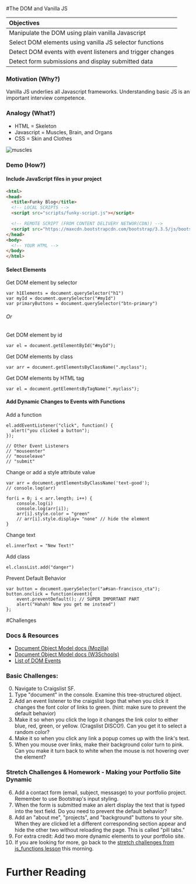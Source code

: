 #The DOM and Vanilla JS

| Objectives |
| :--- |
| Manipulate the DOM using plain vanilla Javascript |
| Select DOM elements using vanilla JS selector functions |
| Detect DOM events with event listeners and trigger changes |
| Detect form submissions and display submitted data |

### Motivation (Why?)

Vanilla JS underlies all Javascript frameworks. Understanding basic JS is an important interview competence.

### Analogy (What?)

* HTML = Skeleton
* Javascript = Muscles, Brain, and Organs
* CSS = Skin and Clothes

![muscles](http://www.anselm.edu/homepage/jpitocch/genbio/antagmusc.JPG)

### Demo (How?)

#### Include JavaScript files in your project

```HTML
<html>
<head>
  <title>Funky Blog</title>
  <!-- LOCAL SCRIPTS -->
  <script src="scripts/funky-script.js"></script>

  <!-- REMOTE SCRIPT (FROM CONTENT DELIVERY NETWOR(CDN)) -->
  <script src="https://maxcdn.bootstrapcdn.com/bootstrap/3.3.5/js/bootstrap.min.js"></script>
</head>
<body>
  <!-- YOUR HTML -->
</body>
</html>
```

#### Select Elements

Get DOM element by selector
```
var h1Elements = document.querySelector("h1")
var myId = document.querySelector("#myId")
var primaryButtons = document.querySelector("btn-primary")
```

###### Or

Get DOM element by id
```
var el = document.getElementById("#myId");
```

Get DOM elements by class
```
var arr = document.getElementsByClassName(".myclass");
```

Get DOM elements by HTML tag
```
var el = document.getElementsByTagName(".myclass");
```

#### Add Dynamic Changes to Events with Functions
Add a function
```
el.addEventListener("click", function() {
  alert("you clicked a button");
});

// Other Event Listeners
// "mouseenter"
// "mouseleave"
// "submit"
```


Change or add a style attribute value
```JS
var arr = document.getElementsByClassName('text-good');
// console.log(arr)

for(i = 0; i < arr.length; i++) {
    console.log(i)
    console.log(arr[i]);
    arr[i].style.color = "green"
    // arr[i].style.display= "none" // hide the element
}
```

Change text
```
el.innerText = "New Text!"
```

Add class
```
el.classList.add("danger")
```

Prevent Default Behavior
```
var button = document.querySelector("a#san-francisco_cta");
button.onclick = function(event){
    event.preventDefault(); // SUPER IMPORTANT PART
    alert("Hahah! Now you get me instead")
};
```

#Challenges

### Docs & Resources

* [Document Object Model docs (Mozilla)](https://developer.mozilla.org/en-US/docs/Web/API/document)
* [Document Object Model docs (W3Schools)](http://www.w3schools.com/jsref/dom_obj_document.asp)
* [List of DOM Events](https://developer.mozilla.org/en-US/docs/Web/Events)

### Basic Challenges:
0. Navigate to Craigslist SF.
1. Type "document" in the console. Examine this tree-structured object.
2. Add an event listener to the craigslist logo that when you click it changes the font color of links to green. (hint: make sure to prevent the default behavior)
3. Make it so when you click the logo it changes the link color to either blue, red, green, or yellow. (Cragslist DISCO!). Can you get it to select a random color?
4. Make it so when you click any link a popup comes up with the link's text.
5. When you mouse over links, make their background color turn to pink. Can you make it turn back to white when the mouse is not hovering over the element?

### Stretch Challenges & Homework - Making your Portfolio Site Dynamic

6. Add a contact form (email, subject, messasge) to your portfolio project. Remember to use Bootstrap's input styling.
8. When the form is submitted make an alert display the text that is typed into the text field. Do you need to prevent the default behavior?
1. Add an "about me", "projects", and "background" buttons to your site. When they are clicked let a different corresponding section appear and hide the other two without reloading the page. This is called "pill tabs."
2. For extra credit: Add two more dynamic elements to your portfolio site.
3. If you are looking for more, go back to the [stretch challenges from js_functions lesson](../w1_d4_1_js_functions#stretch-challenges) this morning.

# Further Reading
